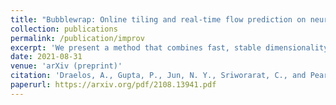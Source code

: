 ```yaml
---
title: "Bubblewrap: Online tiling and real-time flow prediction on neural manifolds"
collection: publications
permalink: /publication/improv
excerpt: 'We present a method that combines fast, stable dimensionality reduction with a soft tiling of the resulting neural manifold, allowing dynamics to be approximated as a probability flow between tiles. This method can be fit efficiently using online expectation maximization, scales to tens of thousands of tiles, and outperforms existing methods when dynamics are noise-dominated or feature multi-modal transition probabilities. The resulting model can be trained at kiloHertz data rates, produces accurate approximations of neural dynamics within minutes, and generates predictions on submillisecond time scales. It retains predictive performance throughout many time steps into the future and is fast enough to serve as a component of closed-loop causal experiments.'
date: 2021-08-31
venue: 'arXiv (preprint)'
citation: 'Draelos, A., Gupta, P., Jun, N. Y., Sriworarat, C., and Pearson, J. (2021). "Bubblewrap: Online tiling and real-time flow prediction on neural manifolds." arXiv:2108.13941'
paperurl: https://arxiv.org/pdf/2108.13941.pdf
---
```


